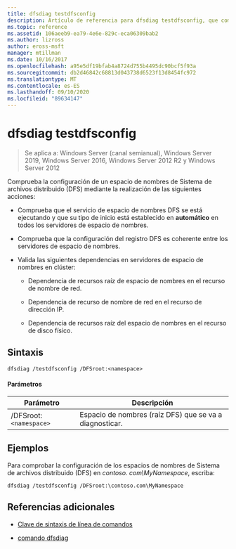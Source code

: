 ```yaml
---
title: dfsdiag testdfsconfig
description: Artículo de referencia para dfsdiag testdfsconfig, que comprueba la configuración de un espacio de nombres Sistema de archivos distribuido (DFS).
ms.topic: reference
ms.assetid: 106aeeb9-ea79-4e6e-829c-eca06309bab2
ms.author: lizross
author: eross-msft
manager: mtillman
ms.date: 10/16/2017
ms.openlocfilehash: a95e5df19bfab4a8724d755b4495dc90bcf5f93a
ms.sourcegitcommit: db2d46842c68813d043738d6523f13d8454fc972
ms.translationtype: MT
ms.contentlocale: es-ES
ms.lasthandoff: 09/10/2020
ms.locfileid: "89634147"
---
```

# <a name="dfsdiag-testdfsconfig"></a>dfsdiag testdfsconfig

> Se aplica a: Windows Server (canal semianual), Windows Server 2019, Windows Server 2016, Windows Server 2012 R2 y Windows Server 2012

Comprueba la configuración de un espacio de nombres de Sistema de archivos distribuido (DFS) mediante la realización de las siguientes acciones:

- Comprueba que el servicio de espacio de nombres DFS se está ejecutando y que su tipo de inicio está establecido en **automático** en todos los servidores de espacio de nombres.

- Comprueba que la configuración del registro DFS es coherente entre los servidores de espacio de nombres.

- Valida las siguientes dependencias en servidores de espacio de nombres en clúster:

  - Dependencia de recursos raíz de espacio de nombres en el recurso de nombre de red.

  - Dependencia de recurso de nombre de red en el recurso de dirección IP.

  - Dependencia de recursos raíz del espacio de nombres en el recurso de disco físico.

## <a name="syntax"></a>Sintaxis

```
dfsdiag /testdfsconfig /DFSroot:<namespace>
```

#### <a name="parameters"></a>Parámetros

| Parámetro | Descripción |
| --------- | ----------- |
| /DFSroot:`<namespace>` | Espacio de nombres (raíz DFS) que se va a diagnosticar. |

## <a name="examples"></a>Ejemplos

Para comprobar la configuración de los espacios de nombres de Sistema de archivos distribuido (DFS) en *contoso. com\MyNamespace*, escriba:

```
dfsdiag /testdfsconfig /DFSroot:\contoso.com\MyNamespace
```

## <a name="additional-references"></a>Referencias adicionales

- [Clave de sintaxis de línea de comandos](command-line-syntax-key.md)

- [comando dfsdiag](dfsdiag.md)
